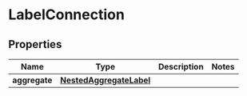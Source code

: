 

# LabelConnection


## Properties

Name | Type | Description | Notes
------------ | ------------- | ------------- | -------------
**aggregate** | [**NestedAggregateLabel**](NestedAggregateLabel.md) |  | 



